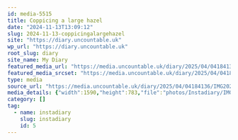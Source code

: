 ```yaml
---
id: media-5515
title: Coppicing a large hazel
date: "2024-11-13T13:09:12"
slug: 2024-11-13-coppicingalargehazel
site: "https://diary.uncountable.uk"
wp_url: "https://diary.uncountable.uk"
root_slug: diary
site_name: My Diary
featured_media_url: "https://media.uncountable.uk/diary/2025/04/04184136/IMG20241113130912-edited.webp"
featured_media_srcset: "https://media.uncountable.uk/diary/2025/04/04184136/IMG20241113130912-edited-300x148.webp 300w, https://media.uncountable.uk/diary/2025/04/04184136/IMG20241113130912-edited-1024x504.webp 1024w, https://media.uncountable.uk/diary/2025/04/04184136/IMG20241113130912-edited-150x150.webp 150w, https://media.uncountable.uk/diary/2025/04/04184136/IMG20241113130912-edited-640x315.webp 640w, https://media.uncountable.uk/diary/2025/04/04184136/IMG20241113130912-edited.webp 1590w"
type: media
source_url: "https://media.uncountable.uk/diary/2025/04/04184136/IMG20241113130912-edited.webp"
media_details: {"width":1590,"height":783,"file":"photos/Instadiary/IMG20241113130912-edited.webp","filesize":149660,"sizes":{"medium":{"file":"IMG20241113130912-edited-300x148.webp","width":300,"height":148,"filesize":19080,"mime_type":"image/webp","source_url":"https://media.uncountable.uk/diary/2025/04/04184136/IMG20241113130912-edited-300x148.webp"},"large":{"file":"IMG20241113130912-edited-1024x504.webp","width":1024,"height":504,"filesize":180134,"mime_type":"image/webp","source_url":"https://media.uncountable.uk/diary/2025/04/04184136/IMG20241113130912-edited-1024x504.webp"},"thumbnail":{"file":"IMG20241113130912-edited-150x150.webp","width":150,"height":150,"filesize":10044,"mime_type":"image/webp","source_url":"https://media.uncountable.uk/diary/2025/04/04184136/IMG20241113130912-edited-150x150.webp"},"mobwidth":{"file":"IMG20241113130912-edited-640x315.webp","width":640,"height":315,"filesize":81654,"mime_type":"image/webp","source_url":"https://media.uncountable.uk/diary/2025/04/04184136/IMG20241113130912-edited-640x315.webp"},"full":{"file":"IMG20241113130912-edited.webp","width":1590,"height":783,"mime_type":"image/webp","source_url":"https://media.uncountable.uk/diary/2025/04/04184136/IMG20241113130912-edited.webp"}},"image_meta":{"aperture":"0","credit":"","camera":"","caption":"","created_timestamp":"0","copyright":"","focal_length":"0","iso":"0","shutter_speed":"0","title":"","orientation":"0","keywords":[]}}
category: []
tag:
  - name: instadiary
    slug: instadiary
    id: 5
---
```



